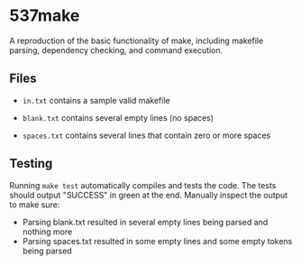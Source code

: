 # 537make

A reproduction of the basic functionality of make, including makefile parsing, dependency checking, and command execution.

## Files

* `in.txt` contains a sample valid makefile

* `blank.txt` contains several empty lines (no spaces)
* `spaces.txt` contains several lines that contain zero or more spaces

## Testing

Running `make test` automatically compiles and tests the code. The tests should output "SUCCESS" in green at the end. Manually inspect the output to make sure:
* Parsing blank.txt resulted in several empty lines being parsed and nothing more
* Parsing spaces.txt resulted in some empty lines and some empty tokens being parsed
